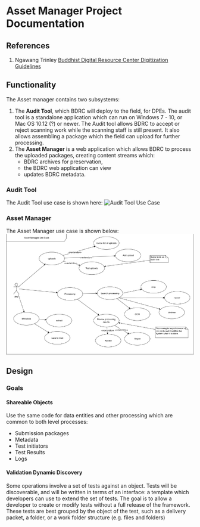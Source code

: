 # Asset Manager Project Documentation
## References
1. Ngawang Trinley [Buddhist Digital Resource Center Digitization Guidelines](https://buddhistdigitalresourcecenter.github.io)

## Functionality
The Asset manager contains two subsystems:
1. The **Audit Tool**, which BDRC will deploy to the field, for DPEs. The audit tool is a standalone application which can run on Windows 7 - 10, or Mac OS 10.12 (?) or newer. The Audit tool allows BDRC to accept or reject scanning work while the scanning staff is still present. It also allows assembling a package which the field can upload for further processing.
2. The **Asset Manager** is a web application which allows BDRC to process the uploaded packages, creating content streams which:
    + BDRC archives for preservation,
    + the BDRC web application can view
    + updates BDRC metadata.


### Audit Tool
The Audit Tool use case is shown here:
![Audit Tool Use Case](images/2018/12/audit-tool-use-case.png)


### Asset Manager
The Asset Manager use case is shown below:
![Asset manager Use Case](images/2018/12/asset-manager-use-case.png)

## Design
### Goals
#### Shareable Objects
Use the same code for data entities and other processing which are common to both level processes:
+ Submission packages
+ Metadata
+ Test initiators
+ Test Results
+ Logs

#### Validation Dynamic Discovery
Some operations involve a set of tests against an object. Tests will be discoverable, and will be written in terms of an interface: a template which developers can use to extend the set of tests. The goal is to allow a developer to create or modify tests without a full release of the framework. These tests are best grouped by the object of the test, such as a delivery packet, a folder, or a work folder structure (e.g. files and folders)

